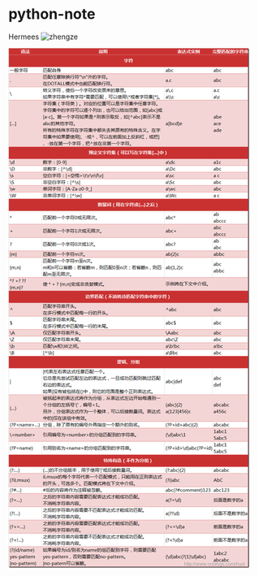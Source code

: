 # python-note
Hermees
![zhengze](http://github.com/Hermees24/python-note/zhengze.png)

![zhengze](zhengze.png)
